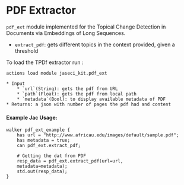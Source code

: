 
# PDF Extractor 
`pdf_ext` module implemented for the Topical Change Detection in Documents via Embeddings of Long Sequences.
* `extract_pdf`: gets different topics in the context provided, given a threshold 

To load the TPDf extractor run :

```
actions load module jaseci_kit.pdf_ext
```


    * Input 
        * `url`(String): gets the pdf from URL
        * `path`(Float): gets the pdf from local path
        * `metadata`(Bool): to display available metadata of PDF
    * Returns: a json with number of pages the pdf had and content
  
#### Example Jac Usage:
```jac
walker pdf_ext_example {
    has url = "http://www.africau.edu/images/default/sample.pdf";
    has metadata = true;
    can pdf_ext.extract_pdf;

    # Getting the dat from PDF
    resp_data = pdf_ext.extract_pdf(url=url,
    metadata=metadata);
    std.out(resp_data);
}
```